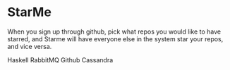 # StarMe
When you sign up through github, pick what repos you would like to have starred, and Starme will have everyone else in the system star your repos, and vice versa.

Haskell
RabbitMQ
Github
Cassandra
